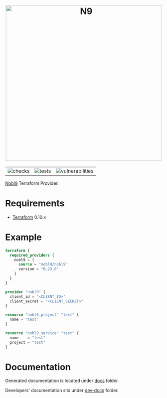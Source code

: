 <!-- markdownlint-disable line-length html -->
<h1 align="center">
   <picture>
      <source media="(prefers-color-scheme: dark)" srcset="https://github.com/nobl9/terraform-provider-nobl9/assets/48822818/2e164ead-61b5-4873-9704-d0fb6ad8ffc9">
      <source media="(prefers-color-scheme: light)" srcset="https://github.com/nobl9/terraform-provider-nobl9/assets/48822818/fd32d8a5-4c51-4797-9f3d-a68e721fbbd2">
      <img alt="N9" src="https://github.com/nobl9/terraform-provider-nobl9/assets/48822818/fd32d8a5-4c51-4797-9f3d-a68e721fbbd2" width="500" />
   </picture>
</h1>

<div align="center">
  <table>
    <tr>
      <td>
        <img alt="checks" src="https://github.com/nobl9/terraform-provider-nobl9/actions/workflows/checks.yml/badge.svg?event=push">
      </td>
      <td>
        <img alt="tests" src="https://github.com/nobl9/terraform-provider-nobl9/actions/workflows/unit-tests.yml/badge.svg?event=push">
      </td>
      <td>
        <img alt="vulnerabilities" src="https://github.com/nobl9/terraform-provider-nobl9/actions/workflows/vulns.yml/badge.svg?event=push">
      </td>
    </tr>
  </table>
</div>
<!-- markdownlint-enable line-length html -->

[Nobl9](https://www.nobl9.com/) Terraform Provider.

# Requirements

-	[Terraform](https://www.terraform.io/downloads.html) 0.10.x

# Example

```terraform
terraform {
  required_providers {
    nobl9 = {
      source = "nobl9/nobl9"
      version = "0.23.0"
    }
  }
}

provider "nobl9" {
  client_id = "<CLIENT_ID>"
  client_secret = "<CLIENT_SECRET>"
}

resource "nobl9_project" "test" {
  name = "test"
}

resource "nobl9_service" "test" {
  name    = "test"
  project = "test"
}
```

# Documentation

Generated documentation is located under [docs](./docs) folder.

Developers' documentation sits under [dev-docs](./dev-docs) folder.
